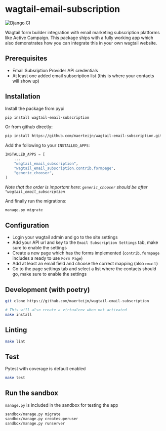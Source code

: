 # wagtail-email-subscription
[![Django CI](https://github.com/techonomydev/wagtail-email-subscription/actions/workflows/ci.yml/badge.svg)](https://github.com/techonomydev/wagtail-email-subscription/actions/workflows/ci.yml)

Wagtail form builder integration with email marketing subscription platforms like Active Campaign. This package ships with a fully working app which also demonstrates how you can integrate this in your own wagtail website.

## Prerequisites
- Email Subsription Provider API credentials
- At least one added email subscription list (this is where your contacts will show up)


## Installation
Install the package from pypi
```bash
pip install wagtail-email-subscription
```

Or from github directly:
```bash
pip install https://github.com/maerteijn/wagtail-email-subscription.git
```

Add the following to your `INSTALLED_APPS`:
```python
INSTALLED_APPS = [
    ...
    "wagtail_email_subscription",
    "wagtail_email_subscription.contrib.formpage",
    "generic_chooser",
]
```
*Note that the order is important here: `generic_chooser` should be after `"wagtail_email_subscription`*

And finally run the migrations:
```bash
manage.py migrate
```

## Configuration
- Login your wagtail admin and go to the site settings
- Add your API url and key to the `Email Subscription Settings` tab, make sure to enable the settings
- Create a new page which has the forms implemented  (`contrib.formpage` includes a ready to use `Form Page`)
- Add at least an email field and choose the correct mapping (also `email`)
- Go to the page settings tab and select a list where the contacts should go, make sure to enable the settings


## Development (with poetry)
```bash
git clone https://github.com/maerteijn/wagtail-email-subscription

# This will also create a virtualenv when not activated
make install
```

## Linting
```bash
make lint
```

## Test
Pytest with coverage is default enabled
```bash
make test
```

## Run the sandbox
`manage.py` is included in the sandbox for testing the app
```bash
sandbox/manage.py migrate
sandbox/manage.py createsuperuser
sandbox/manage.py runserver
```